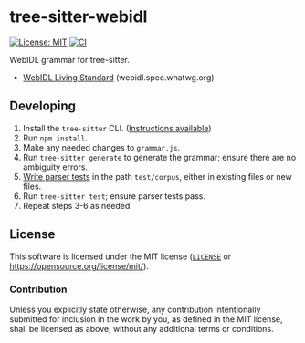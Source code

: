 # tree-sitter-webidl
[![License: MIT][license-badge]][license-url]
[![CI][ci-badge]][ci-url]

[license-badge]: https://img.shields.io/badge/License-MIT-blue.svg?style=flat-square
[license-url]: #license
[ci-badge]: https://img.shields.io/github/actions/workflow/status/neoncitylights/tree-sitter-webidl/.github/workflows/ci.yml?style=flat-square
[ci-url]: https://github.com/neoncitylights/tree-sitter-webidl/actions/workflows/ci.yml

WebIDL grammar for tree-sitter.

- [WebIDL Living Standard](https://webidl.spec.whatwg.org) (webidl.spec.whatwg.org)

## Developing
1. Install the `tree-sitter` CLI. ([Instructions available](https://tree-sitter.github.io/tree-sitter/creating-parsers/1-getting-started.html#installation))
1. Run `npm install`.
1. Make any needed changes to `grammar.js`.
1. Run `tree-sitter generate` to generate the grammar; ensure there are no ambiguity errors.
1. [Write parser tests](https://tree-sitter.github.io/tree-sitter/creating-parsers/5-writing-tests.html) in the path `test/corpus`, either in existing files or new files.
1. Run `tree-sitter test`; ensure parser tests pass.
1. Repeat steps 3-6 as needed.

## License
This software is licensed under the MIT license ([`LICENSE`](./LICENSE) or <https://opensource.org/license/mit/>).

### Contribution
Unless you explicitly state otherwise, any contribution intentionally submitted for inclusion in the work by you, as defined in the MIT license, shall be licensed as above, without any additional terms or conditions.
